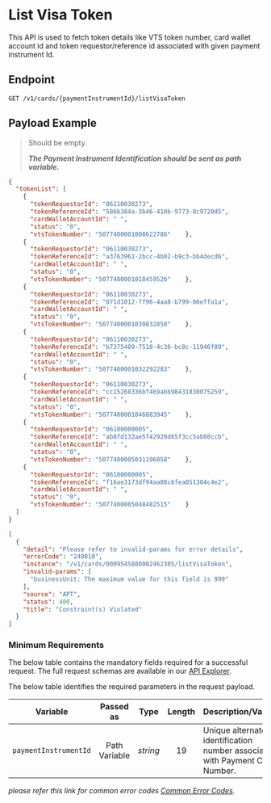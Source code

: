# List Visa Token

This API is used to fetch token details like VTS token number, card wallet account id and token requestor/reference id associated with given payment instrument Id.

## Endpoint

`GET /v1/cards/{paymentInstrumentId}/listVisaToken`

## Payload Example

<!--
type: tab
titles: Request, Response, Error
-->

>Should be empty.
>
>***The Payment Instrument Identification should be sent as path variable.***

<!--
type: tab
-->

```json
{
  "tokenList": [
    {
      "tokenRequestorId": "06110030273",
      "tokenReferenceId": "586b384a-3b46-410b-9773-8c9720d5",
      "cardWalletAccountId": " ",
      "status": "0",
      "vtsTokenNumber": "5077400001008622786"    },
    {
      "tokenRequestorId": "06110030273",
      "tokenReferenceId": "a3763961-2bcc-4b02-b9c3-bb4decd6",
      "cardWalletAccountId": " ",
      "status": "0",
      "vtsTokenNumber": "5077400001018459526"    },
    {
      "tokenRequestorId": "06110030273",
      "tokenReferenceId": "071d1012-ff96-4aa8-b799-06effa1a",
      "cardWalletAccountId": " ",
      "status": "0",
      "vtsTokenNumber": "5077400001030832858"    },
    {
      "tokenRequestorId": "06110030273",
      "tokenReferenceId": "b7375489-7518-4c36-bc8c-11946f89",
      "cardWalletAccountId": " ",
      "status": "0",
      "vtsTokenNumber": "5077400001032292283"    },
    {
      "tokenRequestorId": "06110030273",
      "tokenReferenceId": "cc15268336bf469abb98431830075259",
      "cardWalletAccountId": " ",
      "status": "0",
      "vtsTokenNumber": "5077400001046883945"    },
    {
      "tokenRequestorId": "06100000005",
      "tokenReferenceId": "ab8fd132ae5f42928d65f3cc5ab08ccb",
      "cardWalletAccountId": " ",
      "status": "0",
      "vtsTokenNumber": "5077400005031196858"    },
    {
      "tokenRequestorId": "06100000005",
      "tokenReferenceId": "f16ae3173df94aa08c6fea051304c4e2",
      "cardWalletAccountId": " ",
      "status": "0",
      "vtsTokenNumber": "5077400005048482515"    }
  ]
}

```

<!--
type: tab
-->

```json
[
  {
    "detail": "Please refer to invalid-params for error details",
    "errorCode": "240010",
    "instance": "/v1/cards/0009545880002462305/listVisaToken",
    "invalid-params": [
      "businessUnit: The maximum value for this field is 999"
    ],
    "source": "APT",
    "status": 400,
    "title": "Constraint(s) Violated"
  }
]
```

<!-- type: tab-end -->

### Minimum Requirements

The below table contains the mandatory fields required for a successful request. The full request schemas are available in our [API Explorer](../api/?type=get&path=/v1/cards/{paymentInstrumentId}/listVisaToken).

The below table identifies the required parameters in the request payload.

| Variable | Passed as | Type | Length | Description/Values |
| -------- | :-------: | :--: | :------------: | ------------------ |
| `paymentInstrumentId` | Path Variable | *string* | 19 | Unique alternate identification number associated with Payment Card Number. |

*please refer this link for common error codes [Common Error Codes](?path=docs/Common_Error_Code.md).*
